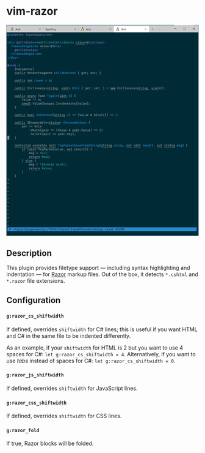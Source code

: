 # vim-razor

![vim-razor demo](demo.png)

## Description

This plugin provides filetype support &mdash; including syntax highlighting and indentation &mdash; for [Razor](https://docs.microsoft.com/en-us/aspnet/core/mvc/views/razor) markup files. Out of the box, it detects `*.cshtml` and `*.razor` file extensions.

## Configuration

#### `g:razor_cs_shiftwidth`

If defined, overrides `shiftwidth` for C# lines; this is useful if you want HTML and C# in the same file to be indented differently.

As an example, if your `shiftwidth` for HTML is 2 but you want to use 4 spaces for C#: `let g:razor_cs_shiftwidth = 4`. Alternatively, if you want to use *tabs* instead of spaces for C#: `let g:razor_cs_shiftwidth = 0`.

#### `g:razor_js_shiftwidth`

If defined, overrides `shiftwidth` for JavaScript lines.

#### `g:razor_css_shiftwidth`

If defined, overrides `shiftwidth` for CSS lines.

#### `g:razor_fold`

If true, Razor blocks will be folded.
